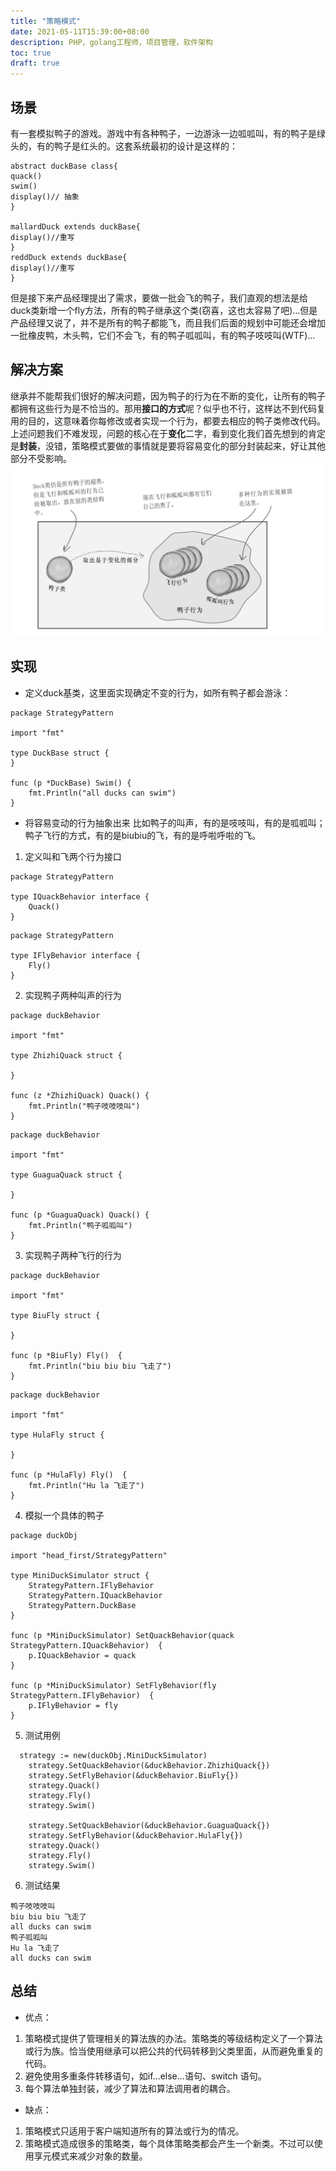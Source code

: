 ```yaml
---
title: "策略模式"
date: 2021-05-11T15:39:00+08:00
description: PHP，golang工程师，项目管理，软件架构
toc: true
draft: true
---
```

## 场景
有一套模拟鸭子的游戏。游戏中有各种鸭子，一边游泳一边呱呱叫，有的鸭子是绿头的，有的鸭子是红头的。这套系统最初的设计是这样的：
```
abstract duckBase class{
quack()
swim()
display()// 抽象
}

mallardDuck extends duckBase{
display()//重写
}
reddDuck extends duckBase{
display()//重写
}
```
但是接下来产品经理提出了需求，要做一批会飞的鸭子，我们直观的想法是给duck类新增一个fly方法，所有的鸭子继承这个类(窃喜，这也太容易了吧)...但是产品经理又说了，并不是所有的鸭子都能飞，而且我们后面的规划中可能还会增加一批橡皮鸭，木头鸭，它们不会飞，有的鸭子呱呱叫，有的鸭子吱吱叫(WTF)...

## 解决方案
继承并不能帮我们很好的解决问题，因为鸭子的行为在不断的变化，让所有的鸭子都拥有这些行为是不恰当的。那用**接口的方式**呢？似乎也不行，这样达不到代码复用的目的，这意味着你每修改或者实现一个行为，都要去相应的鸭子类修改代码。
上述问题我们不难发现，问题的核心在于**变化**二字，看到变化我们首先想到的肯定是**封装**，没错，策略模式要做的事情就是要将容易变化的部分封装起来，好让其他部分不受影响。
![duck-action](../images/duck-action.jpg)

## 实现
- 定义duck基类，这里面实现确定不变的行为，如所有鸭子都会游泳：
```golang
package StrategyPattern

import "fmt"

type DuckBase struct {
}

func (p *DuckBase) Swim() {
	fmt.Println("all ducks can swim")
}
```
- 将容易变动的行为抽象出来
比如鸭子的叫声，有的是吱吱叫，有的是呱呱叫；鸭子飞行的方式，有的是biubiu的飞，有的是呼啦呼啦的飞。
1. 定义叫和飞两个行为接口
```golang
package StrategyPattern

type IQuackBehavior interface {
	Quack()
}

```
```golang
package StrategyPattern

type IFlyBehavior interface {
	Fly()
}
```
2. 实现鸭子两种叫声的行为
```golang
package duckBehavior

import "fmt"

type ZhizhiQuack struct {

}

func (z *ZhizhiQuack) Quack() {
	fmt.Println("鸭子吱吱吱叫")
}
```

```golang
package duckBehavior

import "fmt"

type GuaguaQuack struct {

}

func (p *GuaguaQuack) Quack() {
	fmt.Println("鸭子呱呱叫")
}
```
3. 实现鸭子两种飞行的行为
```golang
package duckBehavior

import "fmt"

type BiuFly struct {

}

func (p *BiuFly) Fly()  {
	fmt.Println("biu biu biu 飞走了")
}
```

```golang
package duckBehavior

import "fmt"

type HulaFly struct {

}

func (p *HulaFly) Fly()  {
	fmt.Println("Hu la 飞走了")
}
```

4. 模拟一个具体的鸭子
```golang
package duckObj

import "head_first/StrategyPattern"

type MiniDuckSimulator struct {
	StrategyPattern.IFlyBehavior
	StrategyPattern.IQuackBehavior
	StrategyPattern.DuckBase
}

func (p *MiniDuckSimulator) SetQuackBehavior(quack StrategyPattern.IQuackBehavior)  {
	p.IQuackBehavior = quack
}

func (p *MiniDuckSimulator) SetFlyBehavior(fly StrategyPattern.IFlyBehavior)  {
	p.IFlyBehavior = fly
}
```
5. 测试用例
```golang
  strategy := new(duckObj.MiniDuckSimulator)
	strategy.SetQuackBehavior(&duckBehavior.ZhizhiQuack{})
	strategy.SetFlyBehavior(&duckBehavior.BiuFly{})
	strategy.Quack()
	strategy.Fly()
	strategy.Swim()

	strategy.SetQuackBehavior(&duckBehavior.GuaguaQuack{})
	strategy.SetFlyBehavior(&duckBehavior.HulaFly{})
	strategy.Quack()
	strategy.Fly()
	strategy.Swim()
```

6. 测试结果
```
鸭子吱吱吱叫
biu biu biu 飞走了
all ducks can swim
鸭子呱呱叫
Hu la 飞走了
all ducks can swim
```

## 总结
- 优点：
1. 策略模式提供了管理相关的算法族的办法。策略类的等级结构定义了一个算法或行为族。恰当使用继承可以把公共的代码转移到父类里面，从而避免重复的代码。
2. 避免使用多重条件转移语句，如if...else...语句、switch 语句。
3. 每个算法单独封装，减少了算法和算法调用者的耦合。

- 缺点：
1. 策略模式只适用于客户端知道所有的算法或行为的情况。
2. 策略模式造成很多的策略类，每个具体策略类都会产生一个新类。不过可以使用享元模式来减少对象的数量。







